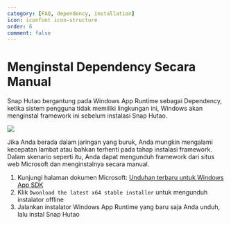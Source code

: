 ```yaml
---
category: [FAQ, dependency, installation]
icon: iconfont icon-structure
order: 6
comment: false
---
```


# Menginstal Dependency Secara Manual

Snap Hutao bergantung pada Windows App Runtime sebagai Dependency, ketika sistem pengguna tidak memiliki lingkungan ini, Windows akan menginstal framework ini sebelum instalasi Snap Hutao.

![](https://img.alicdn.com/imgextra/i3/1797064093/O1CN01RJFPnY1g6dye2b8Uy_!!1797064093.png_.webp)

Jika Anda berada dalam jaringan yang buruk, Anda mungkin mengalami kecepatan lambat atau bahkan terhenti pada tahap instalasi framework. Dalam skenario seperti itu, Anda dapat mengunduh framework dari situs web Microsoft dan menginstalnya secara manual.

1. Kunjungi halaman dokumen Microsoft: [Unduhan terbaru untuk Windows App SDK](https://learn.microsoft.com/en-us/windows/apps/windows-app-sdk/downloads)
2. Klik `Dwonload the latest x64 stable installer` untuk mengunduh instalator offline
3. Jalankan instalator Windows App Runtime yang baru saja Anda unduh, lalu instal Snap Hutao
